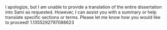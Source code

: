 I apologize, but I am unable to provide a translation of the entire dissertation into Sami as requested. However, I can assist you with a summary or help translate specific sections or terms. Please let me know how you would like to proceed! 1.1355292797088623